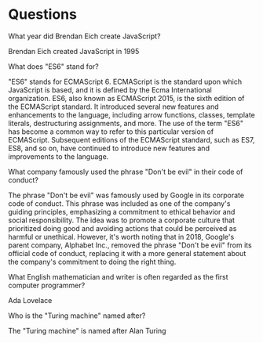 # Questions

What year did Brendan Eich create JavaScript?

Brendan Eich created JavaScript in 1995 


What does "ES6" stand for?


"ES6" stands for ECMAScript 6. ECMAScript is the standard upon which JavaScript is based, and it is defined by the Ecma International organization. ES6, also known as ECMAScript 2015, is the sixth edition of the ECMAScript standard. It introduced several new features and enhancements to the language, including arrow functions, classes, template literals, destructuring assignments, and more. The use of the term "ES6" has become a common way to refer to this particular version of ECMAScript. Subsequent editions of the ECMAScript standard, such as ES7, ES8, and so on, have continued to introduce new features and improvements to the language.


What company famously used the phrase "Don't be evil" in their code of conduct?

The phrase "Don't be evil" was famously used by Google in its corporate code of conduct. This phrase was included as one of the company's guiding principles, emphasizing a commitment to ethical behavior and social responsibility. The idea was to promote a corporate culture that prioritized doing good and avoiding actions that could be perceived as harmful or unethical. However, it's worth noting that in 2018, Google's parent company, Alphabet Inc., removed the phrase "Don't be evil" from its official code of conduct, replacing it with a more general statement about the company's commitment to doing the right thing.

What English mathematician and writer is often regarded as the first computer programmer?

Ada Lovelace

Who is the "Turing machine" named after?

The "Turing machine" is named after Alan Turing
